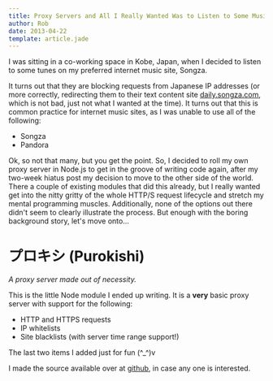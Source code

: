 ```yaml
---
title: Proxy Servers and All I Really Wanted Was to Listen to Some Music
author: Rob
date: 2013-04-22
template: article.jade
---
```


I was sitting in a co-working space in Kobe, Japan, when I decided to listen to some tunes on my preferred internet music site, Songza.

<span class="more"></span>

 It turns out that they are blocking requests from Japanese IP addresses (or more correctly, redirecting them to their text content site [daily.songza.com](http://daily.songza.com/), which is not bad, just not what I wanted at the time). It turns out that this is common practice for internet music sites, as I was unable to use all of the following:

- Songza
- Pandora

Ok, so not that many, but you get the point. So, I decided to roll my own proxy server in Node.js to get in the groove of writing code again, after my two-week hiatus post my decision to move to the other side of the world. There a couple of existing modules that did this already, but I really wanted get into the nitty gritty of the whole HTTP/S request lifecycle and stretch my mental programming muscles. Additionally, none of the options out there didn't seem to clearly illustrate the process. But enough with the boring background story, let's move onto...

# プロキシ (Purokishi)
_A proxy server made out of necessity._

This is the little Node module I ended up writing. It is a __very__ basic proxy server with support for the following:

- HTTP and HTTPS requests
- IP whitelists
- Site blacklists (with server time range support!)

The last two items I added just for fun (^_^)v

I made the source available over at [github](https://github.com/robu3/purokishi), in case any one is interested.
